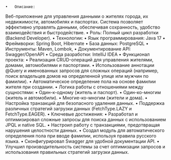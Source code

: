 	•	Описание:
Веб-приложение для управления данными о жителях города, их недвижимости, автомобилях и паспортах. Система позволяет эффективно управлять данными, обеспечивая сохранность, удобство взаимодействия и быстродействие.
	•	Роль:
Полный цикл разработки (Backend Developer).
	•	Технологии:
	•	Язык программирования: Java 17
	•	Фреймворки: Spring Boot, Hibernate
	•	База данных: PostgreSQL
	•	Инструменты: Maven, Lombok,
	•	Документирование API: Swagger/OpenAPI
	•	Среда разработки: IntelliJ IDEA
	•	Функционал проекта:
	•	Реализация CRUD-операций для управления жителями, домами, автомобилями и паспортами.
	•	Использование аннотации @Query и именованных запросов для сложных операций (например, поиск владельцев домов на определенной улице или мужчин по фамилии).
	•	Автоматическое определение пола на основе фамилии жителя при создании.
	•	Логика работы с отношениями между сущностями:
	•	Один-к-одному (житель и паспорт).
	•	Один-ко-многим (житель и автомобили).
	•	Многие-ко-многим (жители и дома).
	•	Настройка транзакций для безопасного удаления данных.
	•	Поддержка различных стратегий загрузки данных (FetchType.LAZY и FetchType.EAGER).
	•	Ключевые достижения:
	•	Разработал и оптимизировал сложные запросы для поиска данных с использованием JPQL и native SQL.
	•	Настроил работу с транзакциями, предотвращая нарушения целостности данных.
	•	Создал модуль для автоматического определения пола при вводе фамилии, используя правила русского языка.
	•	Сконфигурировал Swagger для удобной документации API.
	•	Улучшил производительность системы за счет оптимизации запросов и использования правильных стратегий загрузки данных.

